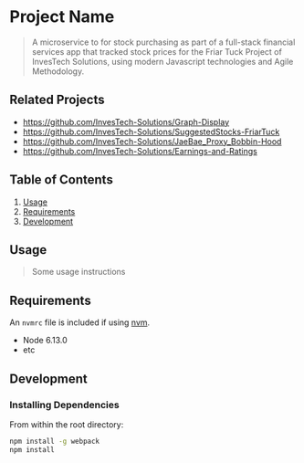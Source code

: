 # Project Name

> A microservice to for stock purchasing as part of a full-stack financial services app that tracked stock prices for the Friar Tuck Project of InvesTech Solutions, using modern Javascript technologies and Agile Methodology. 

## Related Projects

  - https://github.com/InvesTech-Solutions/Graph-Display
  - https://github.com/InvesTech-Solutions/SuggestedStocks-FriarTuck
  - https://github.com/InvesTech-Solutions/JaeBae_Proxy_Bobbin-Hood
  - https://github.com/InvesTech-Solutions/Earnings-and-Ratings

## Table of Contents

1. [Usage](#Usage)
1. [Requirements](#requirements)
1. [Development](#development)

## Usage

> Some usage instructions

## Requirements

An `nvmrc` file is included if using [nvm](https://github.com/creationix/nvm).

- Node 6.13.0
- etc

## Development

### Installing Dependencies

From within the root directory:

```sh
npm install -g webpack
npm install
```

